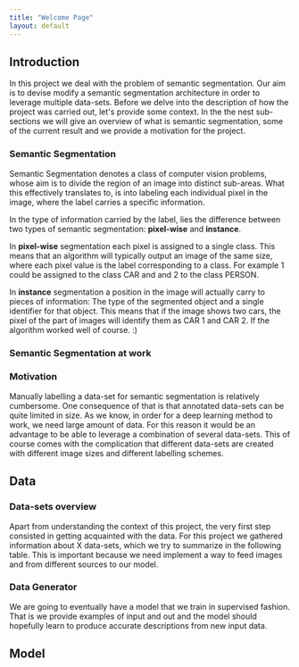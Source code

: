 ```yaml
---
title: "Welcome Page"
layout: default
---
```


<!--
<ul>
  {% for post in site.posts %}
    <li>
      <a href="{{ site.baseurl }}{{ post.url }}">{{ post.title }}</a>
      {{ post.excerpt }}
    </li>
  {% endfor %}
</ul>
-->

## Introduction

In this project we deal with the problem of semantic segmentation. Our aim is to devise modify a semantic segmentation
architecture in order to leverage multiple data-sets. Before we delve into the description of how the project was carried out, let's provide some context.
In the the nest sub-sections we will give an overview of what is semantic segmentation, some of the current result and we provide a motivation for the project.

### Semantic Segmentation

Semantic Segmentation denotes a class of computer vision problems, whose aim is to divide the region of an image into distinct
sub-areas. What this effectively translates to, is into labeling each individual pixel in the image, where the label carries a specific information.

In the type of information carried by the label, lies the difference between two types of semantic segmentation: **pixel-wise** and **instance**.

In **pixel-wise** segmentation each pixel is assigned to a single class. This means that an algorithm will typically output an image of the same size, where each pixel value is the label corresponding to a class. For example 1 could be assigned to the class CAR and and 2 to the class PERSON.

In **instance** segmentation a position in the image will actually carry to pieces of information: The type of the segmented object and a single identifier for that object. This means
that if the image shows two cars, the pixel of the part of images will identify them as CAR 1 and CAR 2. If the algorithm worked well of course. :)

### Semantic Segmentation at work

### Motivation

Manually labelling a data-set for semantic segmentation is relatively cumbersome. One consequence of that is that annotated data-sets can be quite limited in size. As we know, in order for
a deep learning method to work, we need large amount of data. For this reason it would be an advantage to be able to leverage a combination of several data-sets. This of course comes with the complication that different data-sets are created with different image sizes and different labelling schemes.

## Data

### Data-sets overview

Apart from understanding the context of this project, the very first step consisted in getting acquainted with the data. For this project we gathered information about X data-sets, which we try to summarize in the following table. This is important because we need implement a way to feed images and from different sources to our model.

### Data Generator

We are going to eventually have a model that we train in supervised fashion. That is we provide examples of input and out and the model should hopefully learn to produce accurate descriptions from new input data.

## Model

